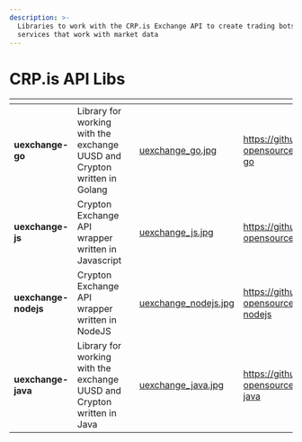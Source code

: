 ```yaml
---
description: >-
  Libraries to work with the CRP.is Exchange API to create trading bots and
  services that work with market data
---
```


# CRP.is API Libs

<table data-card-size="large" data-view="cards"><thead><tr><th></th><th></th><th></th><th data-hidden data-card-cover data-type="files"></th><th data-hidden data-card-target data-type="content-ref"></th></tr></thead><tbody><tr><td><strong>uexchange-go</strong></td><td>Library for working with the exchange UUSD and Crypton written in Golang</td><td></td><td><a href=".gitbook/assets/uexchange_go.jpg">uexchange_go.jpg</a></td><td><a href="https://github.com/utopia-opensource/uexchange-go">https://github.com/utopia-opensource/uexchange-go</a></td></tr><tr><td><strong>uexchange-js</strong></td><td>Crypton Exchange API wrapper written in Javascript</td><td></td><td><a href=".gitbook/assets/uexchange_js.jpg">uexchange_js.jpg</a></td><td><a href="https://github.com/utopia-opensource/uexchange-js">https://github.com/utopia-opensource/uexchange-js</a></td></tr><tr><td><strong>uexchange-nodejs</strong></td><td>Crypton Exchange API wrapper written in NodeJS</td><td></td><td><a href=".gitbook/assets/uexchange_nodejs.jpg">uexchange_nodejs.jpg</a></td><td><a href="https://github.com/utopia-opensource/uexchange-nodejs">https://github.com/utopia-opensource/uexchange-nodejs</a></td></tr><tr><td><strong>uexchange-java</strong></td><td>Library for working with the exchange UUSD and Crypton written in Java</td><td></td><td><a href=".gitbook/assets/uexchange_java.jpg">uexchange_java.jpg</a></td><td><a href="https://github.com/utopia-opensource/uexchange-java">https://github.com/utopia-opensource/uexchange-java</a></td></tr></tbody></table>
